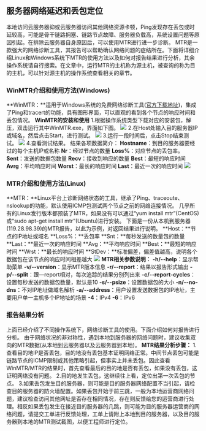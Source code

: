 ## 服务器网络延迟和丢包定位
本地访问云服务器抑或云服务器访问其他网络资源卡顿，Ping发现存在丢包或时延较高，可能是骨干链路拥塞、链路节点故障、服务器负载高，系统设置问题等原因引起。在排除云服务器自身原因后，可以使用MTR进行进一步诊断。
MTR是一款强大的网络诊断工具，其报告可以帮助确认网络问题的症结所在。下面将详细介绍Linux和Windows系统下MTR的使用方法以及如何对报告结果进行分析，其余操作系统请自行搜索。在文章中，运行MTR的主机称为源主机，被查询的称为目的主机，可以针对源主机的操作系统查看相关的章节。
### WinMTR介绍和使用方法(Windows)
**WinMTR：**适用于Windows系统的免费网络诊断工具([官方下载地址](winmtr.net/download-winmtr/))，集成了Ping和tracert的功能，具有图形界面，可以直观的看到各个节点的响应时间和丢包情况。
**WinMTR的安装和使用**
1.根据操作系统类型下载对应的安装包，解压，双击运行其中WinMTR.exe，界面如下图。
![](https://mc.qcloudimg.com/static/img/775e071dd83635e3e55861fa6bdeeb13/image.png)
2.在Host处输入目的服务器IP或域名，然后点击Start，进行测试。
![](https://mc.qcloudimg.com/static/img/1b5f1fa3b874bd7fc714ec7a1b030297/image.png)
3.运行一段时间后，点击Stop结束测试。
![](https://mc.qcloudimg.com/static/img/730631111b28cfc700a48442d73f60a9/image.png)
4.查看测试结果。
结果各项数据简介：
**Hostname**：到目的服务器要经过的每个主机IP或名称
**Nr**：经过节点的数量
**Loss%**：对应节点的丢包率。
**Sent**：发送的数据包数量
**Recv**：接收到响应的数量
**Best**：最短的响应时间
**Avrg**：平均响应时间
**Worst**：最长的响应时间
**Last**：最近一次的响应时间
![](https://mc.qcloudimg.com/static/img/4cec1d2808179ca4ed95369bd1568bf9/image.png)
### MTR介绍和使用方法(Linux)
**MTR：**Linux平台上诊断网络状态的工具，继承了Ping、traceoute、nslookup的功能，默认使用ICMP包测试两个节点之前的网络连接情况。
几乎所有的Linux发行版本都预装了MTR，如果没有可以通过“yum install mtr”(CentOS)或“sudo apt-get install mtr”(Ubuntu)进行安装。
下面是一份从本机到服务器(119.28.98.39)的MTR报告，以此为示例，对返回结果进行说明。
**Host：**节点的IP地址或域名
**Loss%：**丢包率
**Snt：**每秒发送的数量包的数量
**Last：**最近一次的响应时间
**Avg：**平均响应时间
**Best：**最短的响应时间
**Wrst：**最长的响应时间
**StDev：**标准偏差，偏差值越高，说明各个数据包在该节点的响应时间相差越大
![](https://mc.qcloudimg.com/static/img/e66a5f93c3b9e57c7c3ed1f4476fab1b/image.png)
**MTR相关参数说明：**
**-h/--help**：显示帮助菜单
**-v/--version**：显示MTR版本信息
**-r/--report**：结果以报告形式输出
**-p/--split**：跟—report相对，每次追踪的结果分别列出来
**-c/--report-cycles**：设置每秒发送的数据包数量，默认是10
**-s/--psize**：设置数据包的大小
**-n/--no-dns**：不对IP地址做域名解析
**-a/--address**：用户设置发送数据包的IP地址，主要用户单一主机多个IP地址的场景
**-4**：IPv4
**-6**：IPv6
###  报告结果分析
上面已经介绍了不同操作系统下，网络诊断工具的使用。下面介绍如何对报告进行分析。
由于网络状况的非对称性，遇到本地到服务器的网络问题时，建议收集双向的MTR数据(从本地到云服务器以及云服务器到本地)。
**MTR结果分析步骤：**
1.查看目的地IP是否丢包，目的地没有丢包基本证明网络正常。中间节点丢包可能是链路节点的ICMP限制或其他策略引起，但事实上并未丢包。因此查看WinMTR/MTR的结果时，首先查看最后的目的地是否有丢包，如果没有丢包，这证明网络没有问题。
2.目的地发生丢包，这继续往上看，定位出第一次丢包的节点。
3.如果丢包发生目的服务器，则可能是目的服务器网络配置不当引起，请检查目的服务器的防火墙配置。如果丢包开始于前三跳，一般为本地运营商网络问题，建议检查访问其他网址是否存在相同情况，存在则反馈给您的运营商进行处理。相反如果丢包发生在接近目的服务器的几跳，则可能为目的服务器运营商的网络问题，请提交工单进行反馈处理，工单上请附上本地到目的服务器，以及目的服务器到本地的MTR测试截图，以便工程师进行定位。

